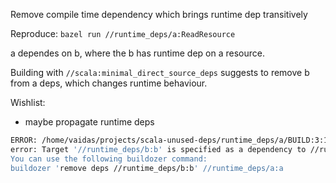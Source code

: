 Remove compile time dependency which brings runtime dep transitively

Reproduce: `bazel run //runtime_deps/a:ReadResource`

a dependes on b, where the b has runtime dep on a resource.

Building with `//scala:minimal_direct_source_deps` suggests to remove b from a deps, which changes runtime behaviour. 

Wishlist:
- maybe propagate runtime deps

```bash
ERROR: /home/vaidas/projects/scala-unused-deps/runtime_deps/a/BUILD:3:1: scala //runtime_deps/a:a failed (Exit 1)
error: Target '//runtime_deps/b:b' is specified as a dependency to //runtime_deps/a:a but isn't used, please remove it from the deps.
You can use the following buildozer command:
buildozer 'remove deps //runtime_deps/b:b' //runtime_deps/a:a
```